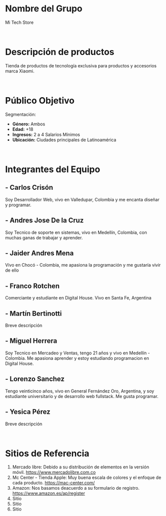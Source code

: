 # Nombre del Grupo
Mi Tech Store

<br />

# Descripción de productos
Tienda de productos de tecnología exclusiva para productos y accesorios marca Xiaomi.

<br />

# Público Objetivo
Segmentación:
- **Género:** Ambos 
- **Edad:** +18 
- **Ingresos:** 2 a 4 Salarios Mínimos
- **Ubicación:** Ciudades principales de Latinoamérica

<br />

# Integrantes del Equipo
## - Carlos Crisón
Soy Desarrollador Web, vivo en Valledupar, Colombia y me encanta diseñar y programar.

## - Andres Jose De la Cruz
Soy Tecnico de soporte en sistemas, vivo en Medellín, Colombia, con muchas ganas de trabajar y aprender.

## - Jaider Andres Mena
Vivo en Chocó - Colombia, me apasiona la programación y me gustaría vivir de ello

## - Franco Rotchen
Comerciante y estudiante en Digital House. Vivo en Santa Fe, Argentina

## - Martín Bertinotti
Breve descripción

## - Miguel Herrera
Soy Tecnico en Mercadeo y Ventas, tengo 21 años y vivo en Medellín - Colombia. Me apasiona aprender y estoy estudiando programacion en Digital House.

## - Lorenzo Sanchez
Tengo veinticinco años, vivo en General Fernández Oro, Argentina, y soy estudiante universitario y de desarrollo web fullstack. Me gusta programar.

## - Yesica Pérez
Breve descripción

<br />

# Sitios de Referencia
1. Mercado libre: Debido a su distribución de elementos en la versión móvil. https://www.mercadolibre.com.co
2. Mc Center - Tienda Apple: Muy buena escala de colores y el enfoque de cada producto. https://mac-center.com/
3. Amazon: Nos basamos deacuerdo a su formulario de registro. https://www.amazon.es/ap/register
4. Sitio
5. Sitio
6. Sitio

<br />
